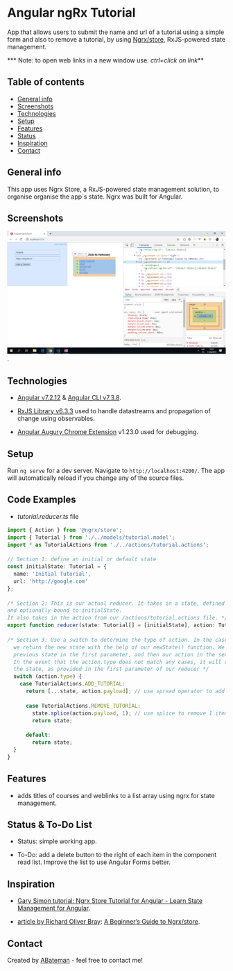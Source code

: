 # Angular ngRx Tutorial

App that allows users to submit the name and url of a tutorial using a simple form and also to remove a tutorial, by using [Ngrx/store](https://ngrx.io/), RxJS-powered state management.

*** Note: to open web links in a new window use: _ctrl+click on link_**

## Table of contents

* [General info](#general-info)
* [Screenshots](#screenshots)
* [Technologies](#technologies)
* [Setup](#setup)
* [Features](#features)
* [Status](#status)
* [Inspiration](#inspiration)
* [Contact](#contact)

## General info

This app uses Ngrx Store, a RxJS-powered state management solution, to organise organise the app`s state. Ngrx was built for Angular.

## Screenshots

![Example screenshot](./img/write-and-read-components.png).

## Technologies

* [Angular v7.2.12](https://angular.io/) & [Angular CLI v7.3.8](https://cli.angular.io/).

* [RxJS Library v6.3.3](https://angular.io/guide/rx-library) used to handle datastreams and propagation of change using observables.

* [Angular Augury Chrome Extension](https://chrome.google.com/webstore/detail/augury/elgalmkoelokbchhkhacckoklkejnhcd) v1.23.0 used for debugging.

## Setup

Run `ng serve` for a dev server. Navigate to `http://localhost:4200/`. The app will automatically reload if you change any of the source files.

## Code Examples

* _tutorial.reducer.ts_ file

```typescript
import { Action } from '@ngrx/store';
import { Tutorial } from './../models/tutorial.model';
import * as TutorialActions from './../actions/tutorial.actions';

// Section 1: define an initial or default state
const initialState: Tutorial = {
  name: 'Initial Tutorial',
  url: 'http://google.com'
};

/* Section 2: This is our actual reducer. It takes in a state, defined as a Tutorial type
and optionally bound to initialState.
It also takes in the action from our /actions/tutorial.actions file. */
export function reducer(state: Tutorial[] = [initialState], action: TutorialActions.Actions) {

/* Section 3: Use a switch to determine the type of action. In the case of adding a tutorial,
  we return the new state with the help of our newState() function. We're simply passing in the
  previous state in the first parameter, and then our action in the second.
  In the event that the action.type does not match any cases, it will simply return
  the state, as provided in the first parameter of our reducer */
  switch (action.type) {
    case TutorialActions.ADD_TUTORIAL:
      return [...state, action.payload]; // use spread operator to add action.payload to the array (called state)

      case TutorialActions.REMOVE_TUTORIAL:
        state.splice(action.payload, 1); // use splice to remove 1 item
        return state;

      default:
        return state;
  }
}
```

## Features

* adds titles of courses and weblinks to a list array using ngrx for state management.  

## Status & To-Do List

* Status: simple working app.

* To-Do: add a delete button to the right of each item in the component read list. Improve the list to use Angular Forms better.

## Inspiration

* [Gary Simon tutorial: Ngrx Store Tutorial for Angular - Learn State Management for Angular](https://coursetro.com/posts/code/151/Angular-Ngrx-Store-Tutorial---Learn-Angular-State-Management).

* [article by Richard Oliver Bray](https://medium.com/@richbray): [A Beginner’s Guide to Ngrx/store](https://medium.com/stratajet-tech/a-beginners-guide-to-ngrx-store-bc2184d6d7f0).

## Contact

Created by [ABateman](https://www.andrewbateman.org) - feel free to contact me!
